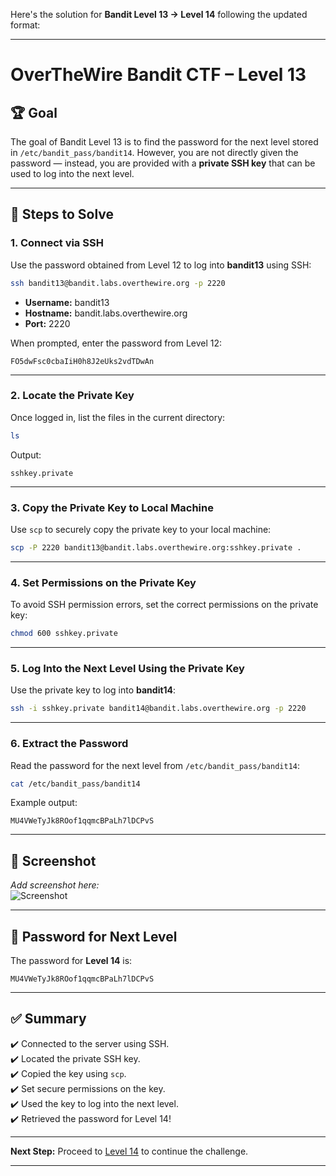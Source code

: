 Here's the solution for **Bandit Level 13 → Level 14** following the updated format:

---

# OverTheWire Bandit CTF – Level 13

## 🏆 **Goal**  
The goal of Bandit Level 13 is to find the password for the next level stored in `/etc/bandit_pass/bandit14`. However, you are not directly given the password — instead, you are provided with a **private SSH key** that can be used to log into the next level.

---

## 🚀 **Steps to Solve**

### 1. **Connect via SSH**  
Use the password obtained from Level 12 to log into **bandit13** using SSH:

```bash
ssh bandit13@bandit.labs.overthewire.org -p 2220
```

- **Username:** bandit13  
- **Hostname:** bandit.labs.overthewire.org  
- **Port:** 2220  

When prompted, enter the password from Level 12:

```
FO5dwFsc0cbaIiH0h8J2eUks2vdTDwAn
```

---

### 2. **Locate the Private Key**  
Once logged in, list the files in the current directory:

```bash
ls
```

Output:
```
sshkey.private
```

---

### 3. **Copy the Private Key to Local Machine**  
Use `scp` to securely copy the private key to your local machine:

```bash
scp -P 2220 bandit13@bandit.labs.overthewire.org:sshkey.private .
```

---

### 4. **Set Permissions on the Private Key**  
To avoid SSH permission errors, set the correct permissions on the private key:

```bash
chmod 600 sshkey.private
```

---

### 5. **Log Into the Next Level Using the Private Key**  
Use the private key to log into **bandit14**:

```bash
ssh -i sshkey.private bandit14@bandit.labs.overthewire.org -p 2220
```

---

### 6. **Extract the Password**  
Read the password for the next level from `/etc/bandit_pass/bandit14`:

```bash
cat /etc/bandit_pass/bandit14
```

Example output:
```
MU4VWeTyJk8ROof1qqmcBPaLh7lDCPvS
```

---

## 📸 **Screenshot**  
*Add screenshot here:*  
![Screenshot](path/to/screenshot.png)

---

## 🔑 **Password for Next Level**  
The password for **Level 14** is:

```
MU4VWeTyJk8ROof1qqmcBPaLh7lDCPvS
```

---

## ✅ **Summary**  
✔️ Connected to the server using SSH.  
✔️ Located the private SSH key.  
✔️ Copied the key using `scp`.  
✔️ Set secure permissions on the key.  
✔️ Used the key to log into the next level.  
✔️ Retrieved the password for Level 14!  

---

**Next Step:** Proceed to [Level 14](https://overthewire.org/wargames/bandit/bandit14.html) to continue the challenge.  

---
